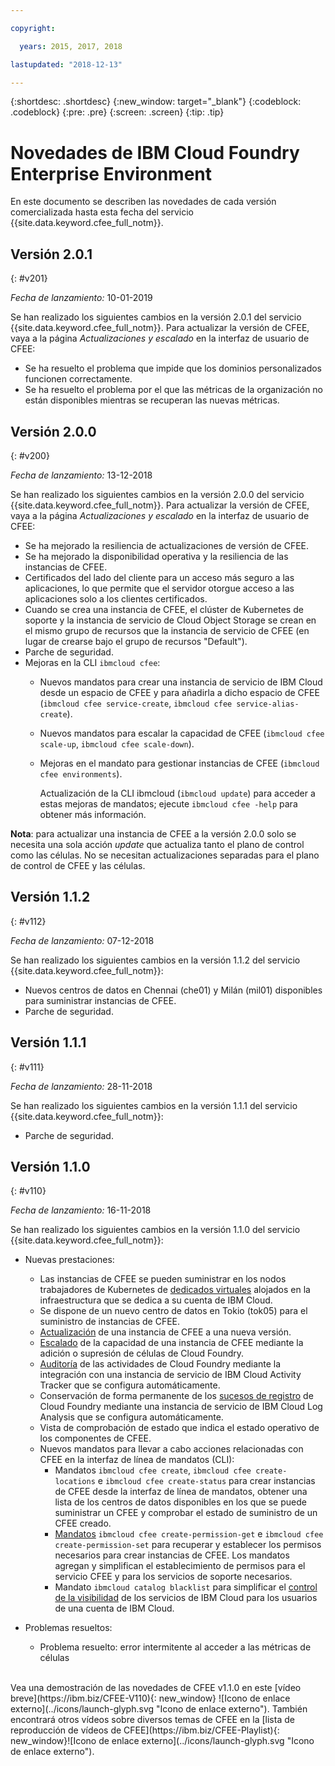 ```yaml
---

copyright:

  years: 2015, 2017, 2018

lastupdated: "2018-12-13"

---
```


{:shortdesc: .shortdesc}
{:new_window: target="_blank"}
{:codeblock: .codeblock}
{:pre: .pre}
{:screen: .screen}
{:tip: .tip}

# Novedades de IBM Cloud Foundry Enterprise Environment

En este documento se describen las novedades de cada versión comercializada hasta esta fecha del servicio {{site.data.keyword.cfee_full_notm}}.


## Versión 2.0.1
{: #v201}

_Fecha de lanzamiento:_ 10-01-2019

Se han realizado los siguientes cambios en la versión 2.0.1 del servicio {{site.data.keyword.cfee_full_notm}}. Para actualizar la versión de CFEE, vaya a la página _Actualizaciones y escalado_ en la interfaz de usuario de CFEE:

* Se ha resuelto el problema que impide que los dominios personalizados funcionen correctamente.
* Se ha resuelto el problema por el que las métricas de la organización no están disponibles mientras se recuperan las nuevas métricas.


## Versión 2.0.0
{: #v200}

_Fecha de lanzamiento:_ 13-12-2018

Se han realizado los siguientes cambios en la versión 2.0.0 del servicio {{site.data.keyword.cfee_full_notm}}. Para actualizar la versión de CFEE, vaya a la página _Actualizaciones y escalado_ en la interfaz de usuario de CFEE:

* Se ha mejorado la resiliencia de actualizaciones de versión de CFEE.
* Se ha mejorado la disponibilidad operativa y la resiliencia de las instancias de CFEE.
* Certificados del lado del cliente para un acceso más seguro a las aplicaciones, lo que permite que el servidor otorgue acceso a las aplicaciones solo a los clientes certificados.
* Cuando se crea una instancia de CFEE, el clúster de Kubernetes de soporte y la instancia de servicio de Cloud Object Storage se crean en el mismo grupo de recursos que la instancia de servicio de CFEE (en lugar de crearse bajo el grupo de recursos "Default").
* Parche de seguridad.
* Mejoras en la CLI `ibmcloud cfee`:
    * Nuevos mandatos para crear una instancia de servicio de IBM Cloud desde un espacio de CFEE y para añadirla a dicho espacio de CFEE (`ibmcloud cfee service-create`, `ibmcloud cfee service-alias-create`).
    * Nuevos mandatos para escalar la capacidad de CFEE (`ibmcloud cfee scale-up`, `ibmcloud cfee scale-down`).
    * Mejoras en el mandato para gestionar instancias de CFEE (`ibmcloud cfee environments`).
    
      Actualización de la CLI ibmcloud (`ibmcloud update`) para acceder a estas mejoras de mandatos; ejecute `ibmcloud cfee -help` para obtener más información.
      
**Nota**: para actualizar una instancia de CFEE a la versión 2.0.0 solo se necesita una sola acción _update_ que actualiza tanto el plano de control como las células. No se necesitan actualizaciones separadas para el plano de control de CFEE y las células.


## Versión 1.1.2
{: #v112}

_Fecha de lanzamiento:_ 07-12-2018

Se han realizado los siguientes cambios en la versión 1.1.2 del servicio {{site.data.keyword.cfee_full_notm}}:
* Nuevos centros de datos en Chennai (che01) y Milán (mil01) disponibles para suministrar instancias de CFEE.
* Parche de seguridad.

## Versión 1.1.1
{: #v111}

_Fecha de lanzamiento:_ 28-11-2018

Se han realizado los siguientes cambios en la versión 1.1.1 del servicio {{site.data.keyword.cfee_full_notm}}:
* Parche de seguridad.
   
## Versión 1.1.0
{: #v110}

_Fecha de lanzamiento:_ 16-11-2018

Se han realizado los siguientes cambios en la versión 1.1.0 del servicio {{site.data.keyword.cfee_full_notm}}:

* Nuevas prestaciones:
   * Las instancias de CFEE se pueden suministrar en los nodos trabajadores de Kubernetes de [dedicados virtuales](https://console.bluemix.net/docs/containers/cs_clusters.html#clusters#clusters_ui_standard) alojados en la infraestructura que se dedica a su cuenta de IBM Cloud.
   * Se dispone de un nuevo centro de datos en Tokio (tok05) para el suministro de instancias de CFEE.
   * [Actualización](https://console.bluemix.net/docs/cloud-foundry/updating-scaling.html#update-scale#update) de una instancia de CFEE a una nueva versión.
   * [Escalado](https://console.bluemix.net/docs/cloud-foundry/updating-scaling.html#update-scale#scale) de la capacidad de una instancia de CFEE mediante la adición o supresión de células de Cloud Foundry.
   * [Auditoría](https://console.bluemix.net/docs/cloud-foundry/auditing-logging.html#auditing-logging#auditing) de las actividades de Cloud Foundry mediante la integración con una instancia de servicio de IBM Cloud Activity Tracker que se configura automáticamente.
   * Conservación de forma permanente de los [sucesos de registro](https://console.bluemix.net/docs/cloud-foundry/auditing-logging.html#auditing-logging#logging) de Cloud Foundry mediante una instancia de servicio de IBM Cloud Log Analysis que se configura automáticamente.
   * Vista de comprobación de estado que indica el estado operativo de los componentes de CFEE.
   * Nuevos mandatos para llevar a cabo acciones relacionadas con CFEE en la interfaz de línea de mandatos (CLI):
     * Mandatos `ibmcloud cfee create`, `ibmcloud cfee create-locations` e `ibmcloud cfee create-status` para crear instancias de CFEE desde la interfaz de línea de mandatos, obtener una lista de los centros de datos disponibles en los que se puede suministrar un CFEE y comprobar el estado de suministro de un CFEE creado.
     * [Mandatos](https://console.bluemix.net/docs/cloud-foundry/permissions.html#permissions#permcli-creating) `ibmcloud cfee create-permission-get` e `ibmcloud cfee create-permission-set` para recuperar y establecer los permisos necesarios para crear  instancias de CFEE. Los mandatos agregan y simplifican el establecimiento de permisos para el servicio CFEE y para los servicios de soporte necesarios.
     * Mandato `ibmcloud catalog blacklist` para simplificar el [control de la visibilidad](https://console.bluemix.net/docs/cloud-foundry/add-serv-inst.html#workingwith-services#service_visibility) de los servicios de IBM Cloud para los usuarios de una cuenta de IBM Cloud.

* Problemas resueltos:
   *  Problema resuelto: error intermitente al acceder a las métricas de células
<br/>   
Vea una demostración de las novedades de CFEE v1.1.0 en este [vídeo breve](https://ibm.biz/CFEE-V110){: new_window} ![Icono de enlace externo](../icons/launch-glyph.svg "Icono de enlace externo").  También encontrará otros vídeos sobre diversos temas de CFEE en la [lista de reproducción de vídeos de CFEE](https://ibm.biz/CFEE-Playlist){: new_window}![Icono de enlace externo](../icons/launch-glyph.svg "Icono de enlace externo").
